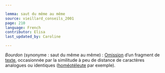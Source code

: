 ```yaml
---

lemma: saut du même au même
source: vieillard_conseils_2001
page: 210
language: French
contributor: Elisa
last_updated_by: Caroline

---
```


_Bourdon_ (synonyme : saut du même au même) : [Omission](omission.html) d’un fragment de [texte](text.html), occasionnée par la similitude à peu de distance de caractères analogues ou identiques ([homéotéleute](homoeoteleuton.html) par exemple).
